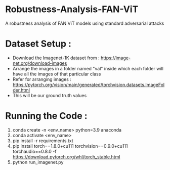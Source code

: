 # Robustness-Analysis-FAN-ViT
A robustness analysis of FAN ViT models using standard adversarial attacks

# Dataset Setup :
- Download the Imagenet-1K dataset from : https://image-net.org/download-images
- Arrange the images in a folder named "val" inside which each folder will have all the images of that particular class
- Refer for arranging images : https://pytorch.org/vision/main/generated/torchvision.datasets.ImageFolder.html
- This will be our ground truth values

# Running the Code :
1. conda create -n <env_name> python=3.9 anaconda
2. conda activate <env_name>
3. pip install -r requirements.txt
4. pip install torch==1.8.0+cu111 torchvision==0.9.0+cu111 torchaudio==0.8.0 -f https://download.pytorch.org/whl/torch_stable.html
5. python run_imagenet.py
